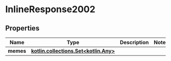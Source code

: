 
# InlineResponse2002

## Properties
Name | Type | Description | Notes
------------ | ------------- | ------------- | -------------
**memes** | [**kotlin.collections.Set&lt;kotlin.Any&gt;**](kotlin.Any.md) |  | 



